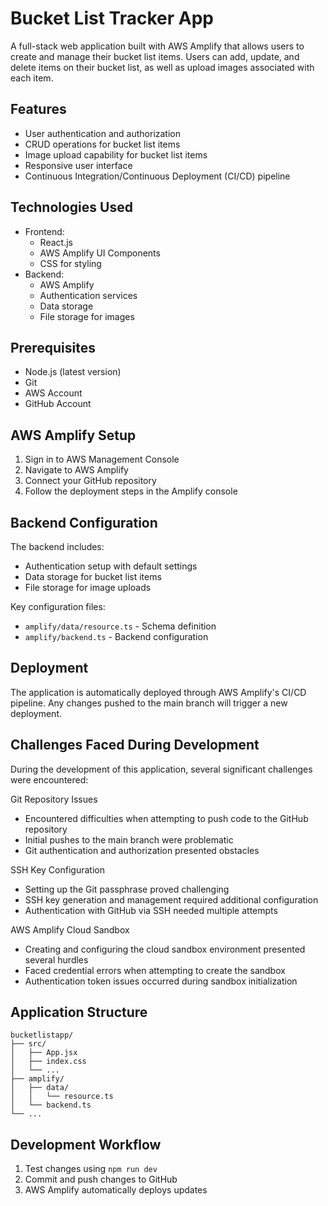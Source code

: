 # Bucket List Tracker App

A full-stack web application built with AWS Amplify that allows users to create and manage their bucket list items. Users can add, update, and delete items on their bucket list, as well as upload images associated with each item.

## Features

- User authentication and authorization
- CRUD operations for bucket list items
- Image upload capability for bucket list items
- Responsive user interface
- Continuous Integration/Continuous Deployment (CI/CD) pipeline

## Technologies Used

- Frontend:
  - React.js
  - AWS Amplify UI Components
  - CSS for styling
- Backend:
  - AWS Amplify
  - Authentication services
  - Data storage
  - File storage for images

## Prerequisites

- Node.js (latest version)
- Git
- AWS Account
- GitHub Account


## AWS Amplify Setup

1. Sign in to AWS Management Console
2. Navigate to AWS Amplify
3. Connect your GitHub repository
4. Follow the deployment steps in the Amplify console

## Backend Configuration

The backend includes:
- Authentication setup with default settings
- Data storage for bucket list items
- File storage for image uploads

Key configuration files:
- `amplify/data/resource.ts` - Schema definition
- `amplify/backend.ts` - Backend configuration

## Deployment

The application is automatically deployed through AWS Amplify's CI/CD pipeline. Any changes pushed to the main branch will trigger a new deployment.

## Challenges Faced During Development
During the development of this application, several significant challenges were encountered:

Git Repository Issues
- Encountered difficulties when attempting to push code to the GitHub repository
- Initial pushes to the main branch were problematic
- Git authentication and authorization presented obstacles


SSH Key Configuration
- Setting up the Git passphrase proved challenging
- SSH key generation and management required additional configuration
- Authentication with GitHub via SSH needed multiple attempts


AWS Amplify Cloud Sandbox

- Creating and configuring the cloud sandbox environment presented several hurdles
- Faced credential errors when attempting to create the sandbox
- Authentication token issues occurred during sandbox initialization

## Application Structure

```
bucketlistapp/
├── src/
│   ├── App.jsx
│   ├── index.css
│   └── ...
├── amplify/
│   ├── data/
│   │   └── resource.ts
│   └── backend.ts
└── ...
```

## Development Workflow

1. Test changes using `npm run dev`
2. Commit and push changes to GitHub
3. AWS Amplify automatically deploys updates
